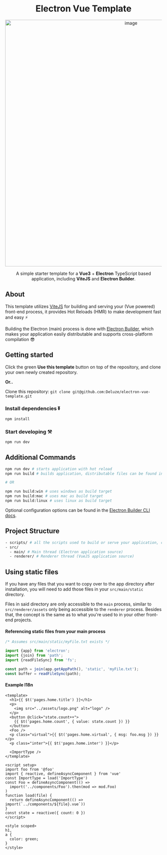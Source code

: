 <div align="center"> 

# Electron Vue Template
  
<img width="794" alt="image" src="https://user-images.githubusercontent.com/32544586/222748627-ee10c9a6-70d2-4e21-b23f-001dd8ec7238.png">

A simple starter template for a **Vue3** + **Electron** TypeScript based application, including **ViteJS** and **Electron Builder**.
</div>

## About

This template utilizes [ViteJS](https://vitejs.dev) for building and serving your (Vue powered) front-end process, it provides Hot Reloads (HMR) to make development fast and easy ⚡ 

Building the Electron (main) process is done with [Electron Builder](https://www.electron.build/), which makes your application easily distributable and supports cross-platform compilation 😎

## Getting started

Click the green **Use this template** button on top of the repository, and clone your own newly created repository.

**Or..**

Clone this repository: `git clone git@github.com:Deluze/electron-vue-template.git`


### Install dependencies ⏬

```bash
npm install
```

### Start developing ⚒️

```bash
npm run dev
```

## Additional Commands

```bash
npm run dev # starts application with hot reload
npm run build # builds application, distributable files can be found in "dist" folder

# OR

npm run build:win # uses windows as build target
npm run build:mac # uses mac as build target
npm run build:linux # uses linux as build target
```

Optional configuration options can be found in the [Electron Builder CLI docs](https://www.electron.build/cli.html).
## Project Structure

```bash
- scripts/ # all the scripts used to build or serve your application, change as you like.
- src/
  - main/ # Main thread (Electron application source)
  - renderer/ # Renderer thread (VueJS application source)
```

## Using static files

If you have any files that you want to copy over to the app directory after installation, you will need to add those files in your `src/main/static` directory.

Files in said directory are only accessible to the `main` process, similar to `src/renderer/assets` only being accessible to the `renderer` process. Besides that, the concept is the same as to what you're used to in your other front-end projects.

#### Referencing static files from your main process

```ts
/* Assumes src/main/static/myFile.txt exists */

import {app} from 'electron';
import {join} from 'path';
import {readFileSync} from 'fs';

const path = join(app.getAppPath(), 'static', 'myFile.txt');
const buffer = readFileSync(path);
```



#### Example l18n

```vue
<template>
  <h1>{{ $t('pages.home.title') }}</h1>
  <p>
    <img src="../assets/logo.png" alt="logo" />
  </p>
  <button @click="state.count++">
    {{ $t('pages.home.count', { value: state.count }) }}
  </button>
  <Foo />
  <p class="virtual">{{ $t('pages.home.virtual', { msg: foo.msg }) }}</p>
  <p class="inter">{{ $t('pages.home.inter') }}</p>

  <ImportType />
</template>

<script setup>
import foo from '@foo'
import { reactive, defineAsyncComponent } from 'vue'
const ImportType = load('ImportType')
const Foo = defineAsyncComponent(() =>
  import('../components/Foo').then(mod => mod.Foo)
)
function load(file) {
  return defineAsyncComponent(() => import(`../components/${file}.vue`))
}
const state = reactive({ count: 0 })
</script>

<style scoped>
h1,
a {
  color: green;
}
</style>

```